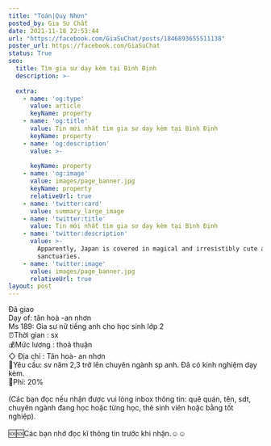 ```yaml
---
title: "Toán|Quy Nhơn"
posted_by: Gia Sư Chất
date: 2021-11-18 22:53:44
url: "https://facebook.com/GiaSuChat/posts/1846893655511138"
poster_url: https://facebook.com/GiaSuChat
status: True
seo:
  title: Tìm gia sư dạy kèm tại Bình Định
  description: >-
    
  extra:
    - name: 'og:type'
      value: article
      keyName: property
    - name: 'og:title'
      value: Tin mới nhất tìm gia sư dạy kèm tại Bình Định
      keyName: property
    - name: 'og:description'
      value: >-
        
      keyName: property
    - name: 'og:image'
      value: images/page_banner.jpg
      keyName: property
      relativeUrl: true
    - name: 'twitter:card'
      value: summary_large_image
    - name: 'twitter:title'
      value: Tin mới nhất tìm gia sư dạy kèm tại Bình Định
    - name: 'twitter:description'
      value: >-
        Apparently, Japan is covered in magical and irresistibly cute animal
        sanctuaries.
    - name: 'twitter:image'
      value: images/page_banner.jpg
      relativeUrl: true
layout: post
---
```

Đã giao<br>Dạy of: tân hoà -an nhơn<br>Ms 189: Gia sư nữ tiếng anh cho học sinh lớp 2<br>⏰Thời gian : sx<br>💰Mức lương : thoả thuận<br>◇ Địa chỉ : Tân hoà- an nhơn<br>📒Yêu cầu: sv năm 2,3 trở lên chuyên ngành sp anh. Đã có kinh nghiệm dạy kèm.<br>💸Phí: 20%<br><br>(Các bạn đọc nếu nhận được vui lòng inbox thông tin: quê quán, tên, sdt, chuyên ngành đang học hoặc từng học, thẻ sinh viên hoặc bằng tốt nghiệp).<br><br>🆘🆘Các bạn nhớ đọc kĩ thông tin trước khi nhận.☺️☺️
